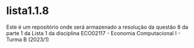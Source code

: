 # lista1.1.8
Este é um repositório onde será armazenado a resolução da questão 8 da parte 1 da Lista 1 da disciplina ECO02117 - Economia Computacional I - Turma B (2023/1)
